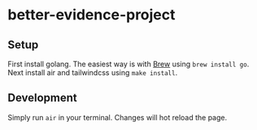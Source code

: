 # better-evidence-project

## Setup 
First install golang. The easiest way is with [Brew](brew.sh) using `brew install go`. Next install air and tailwindcss using `make install`.

## Development
Simply run `air` in your terminal. Changes will hot reload the page.
